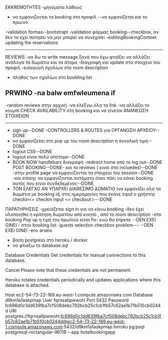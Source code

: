 EKKREMOTHTES
-μηνύματα λάθους
- να εμφανιζονται τα booking στο προφιλ --να εμφανίζεται και το πρωινό

-validation formas--bootstrapt
-validation φόρμας booking--checkbox, αν δεν το εχει πατησει να μην
μπορεί να συνεχίσει
 -eiditingBookingContnet updating the reservations 

--------------------------------------------------------
REVIEWS
-να δω το write message ξανά που έχω φτιάξει να αλλάζει ανάλογα τα δωμάτια και τα άτομα
-διαγραφή και update στα στοιχεια του προφιλ 
-εισαγωγή σχολίων στο room description
- πλήθος των σχολίων στο bookling list

PRWINO
-na balw emfwleumena if
--------------------------------------------------------
-random reviews στην αρχική
-να ελέξγω όλα τα link
-να αλλάζει το κουμπί CHECK AVAILABILITY στη booking και
να γίνεται ΑΝΑΝΕΩΣΗ ΣΤΟΙΧΕΙΩΝ




----------
- sign up--DONE
-CONTROLLERS & ROUTES για ΟΡΓΑΝΩΣΗ ΑΡΧΕΙΟΥ--DONE
- να εμφανίζεται στο pop up του room description η συνολική τιμή--DONE
- logout CSS--DONE
- logout είναι πολύ απότομο--DONE
- BOOK NOW handlebars διαγραφή
-redirect home από το log out--DONE
POST BOOKING--DONE- και τα reviews ( ειναι στα incluedes)--DONE
-στην profile page να εμφανίζονται τα στοιχεία του session--DONE
-και επίσης να εμφανίζονται αυτόματα όταν πάει να κάνει booking αυτός που 
είναι συνδεδεμένος--DONE
- TON ΕΛΕΓΧΟ ΑΝ ΥΠΑΡΧΕΙ ΔΙΑΘΕΣΙΜΟ ΔΩΜΑΤΙΟ (να εμφανίζει ολα τα δωμάτια
με booking id, στις ημερομηνίες που έκανε input ο χρήστης checkin<= checkin input <= checkout )---DONE



ΠΑΡΑΤΗΡΗΣΕΙΣ
-χρειάζεται sign in για να κάνω booking
-δεν έχει υλοποιηθεί η κράτηση δωματίου από κινητό , από το room description
-στο booking Pop up η τιμή του πρωϊνού είναι fix- ενώ θα έπρεπε 
--DEN EXEI GINEI - στην booking list -guests selection checkbox problem---
--DEN EXEI GINEI -env arxeio

- βαση postgress στο heroku / docker 
- να φτιαξω το database.sql 




Database Credentials
Get credentials for manual connections to this database.

Cancel
Please note that these credentials are not permanent.

Heroku rotates credentials periodically and updates applications where this database is attached.

Host
ec2-54-73-22-169.eu-west-1.compute.amazonaws.com
Database
d9km1a1askpmap
User
fqrnsatlpwwohl
Port
5432
Password
fc696d0c1dd639fba7cf508debc792bcb25c1cb1fb57c62ae1b71b510cb0244d
URI
postgres://fqrnsatlpwwohl:fc696d0c1dd639fba7cf508debc792bcb25c1cb1fb57c62ae1b71b510cb0244d@ec2-54-73-22-169.eu-west-1.compute.amazonaws.com:5432/d9km1a1askpmap
heroku pg:psql postgresql-rectangular-96118 --app hotelbookingapp